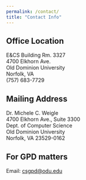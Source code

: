 ```yaml
---
permalink: /contact/
title: "Contact Info"
---
```


## Office Location

E&amp;CS Building Rm. 3327  
4700 Elkhorn Ave.  
Old Dominion University  
Norfolk, VA  
(757) 683-7729

## Mailing Address

Dr. Michele C. Weigle  
4700 Elkhorn Ave., Suite 3300  
Dept. of Computer Science  
Old Dominion University  
Norfolk, VA 23529-0162

## For GPD matters
Email: [csgpd@odu.edu](mailto:csgpd@odu.edu)
